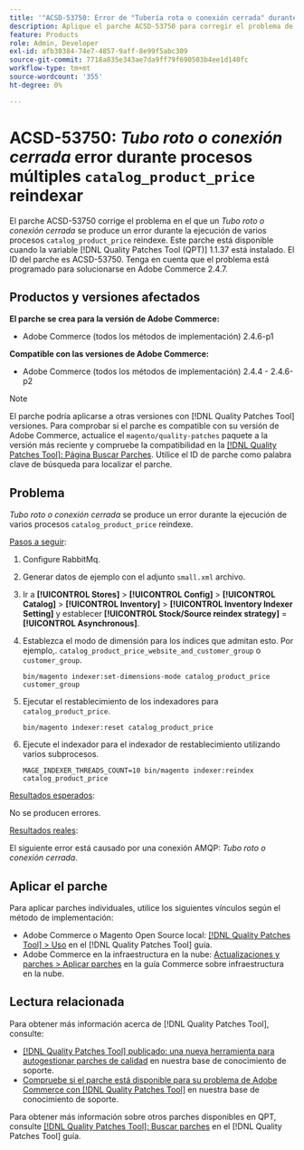 ```yaml
---
title: '"ACSD-53750: Error de "Tubería rota o conexión cerrada" durante el reíndice catalog_product_price multiproceso"'
description: Aplique el parche ACSD-53750 para corregir el problema de Adobe Commerce en el que se produce un error de *Conexión rota o Conexión cerrada* durante el reíndice catalog_product_price multiproceso.
feature: Products
role: Admin, Developer
exl-id: afb30384-74e7-4857-9aff-8e99f5abc309
source-git-commit: 7718a835e343ae7da9ff79f690503b4ee1d140fc
workflow-type: tm+mt
source-wordcount: '355'
ht-degree: 0%

---
```


# ACSD-53750: *Tubo roto o conexión cerrada* error durante procesos múltiples `catalog_product_price` reindexar

El parche ACSD-53750 corrige el problema en el que un *Tubo roto o conexión cerrada* se produce un error durante la ejecución de varios procesos `catalog_product_price` reindexe. Este parche está disponible cuando la variable [!DNL Quality Patches Tool (QPT)] 1.1.37 está instalado. El ID del parche es ACSD-53750. Tenga en cuenta que el problema está programado para solucionarse en Adobe Commerce 2.4.7.

## Productos y versiones afectados

**El parche se crea para la versión de Adobe Commerce:**

* Adobe Commerce (todos los métodos de implementación) 2.4.6-p1

**Compatible con las versiones de Adobe Commerce:**

* Adobe Commerce (todos los métodos de implementación) 2.4.4 - 2.4.6-p2

>[!NOTE]
>
>El parche podría aplicarse a otras versiones con [!DNL Quality Patches Tool] versiones. Para comprobar si el parche es compatible con su versión de Adobe Commerce, actualice el `magento/quality-patches` paquete a la versión más reciente y compruebe la compatibilidad en la [[!DNL Quality Patches Tool]: Página Buscar Parches](https://experienceleague.adobe.com/tools/commerce-quality-patches/index.html). Utilice el ID de parche como palabra clave de búsqueda para localizar el parche.

## Problema

*Tubo roto o conexión cerrada* se produce un error durante la ejecución de varios procesos `catalog_product_price` reindexe.

<u>Pasos a seguir</u>:

1. Configure RabbitMq.
1. Generar datos de ejemplo con el adjunto `small.xml` archivo.
1. Ir a **[!UICONTROL Stores]** > **[!UICONTROL Config]** > **[!UICONTROL Catalog]** > **[!UICONTROL Inventory]** > **[!UICONTROL Inventory Indexer Setting]** y establecer **[!UICONTROL Stock/Source reindex strategy]** = **[!UICONTROL Asynchronous]**.
1. Establezca el modo de dimensión para los índices que admitan esto. Por ejemplo,. `catalog_product_price_website_and_customer_group` o `customer_group`.

   ```
   bin/magento indexer:set-dimensions-mode catalog_product_price customer_group
   ```

1. Ejecutar el restablecimiento de los indexadores para `catalog_product_price`.

   ```
   bin/magento indexer:reset catalog_product_price
   ```

1. Ejecute el indexador para el indexador de restablecimiento utilizando varios subprocesos.

   ```
   MAGE_INDEXER_THREADS_COUNT=10 bin/magento indexer:reindex catalog_product_price
   ```

<u>Resultados esperados</u>:

No se producen errores.

<u>Resultados reales</u>:

El siguiente error está causado por una conexión AMQP: *Tubo roto o conexión cerrada*.

## Aplicar el parche

Para aplicar parches individuales, utilice los siguientes vínculos según el método de implementación:

* Adobe Commerce o Magento Open Source local: [[!DNL Quality Patches Tool] > Uso](https://experienceleague.adobe.com/docs/commerce-operations/tools/quality-patches-tool/usage.html) en el [!DNL Quality Patches Tool] guía.
* Adobe Commerce en la infraestructura en la nube: [Actualizaciones y parches > Aplicar parches](https://experienceleague.adobe.com/docs/commerce-cloud-service/user-guide/develop/upgrade/apply-patches.html) en la guía Commerce sobre infraestructura en la nube.

## Lectura relacionada

Para obtener más información acerca de [!DNL Quality Patches Tool], consulte:

* [[!DNL Quality Patches Tool] publicado: una nueva herramienta para autogestionar parches de calidad](/help/announcements/adobe-commerce-announcements/magento-quality-patches-released-new-tool-to-self-serve-quality-patches.md) en nuestra base de conocimiento de soporte.
* [Compruebe si el parche está disponible para su problema de Adobe Commerce con [!DNL Quality Patches Tool]](/help/support-tools/patches-available-in-qpt-tool/check-patch-for-magento-issue-with-magento-quality-patches.md) en nuestra base de conocimiento de soporte.

Para obtener más información sobre otros parches disponibles en QPT, consulte [[!DNL Quality Patches Tool]: Buscar parches](https://experienceleague.adobe.com/tools/commerce-quality-patches/index.html) en el [!DNL Quality Patches Tool] guía.
